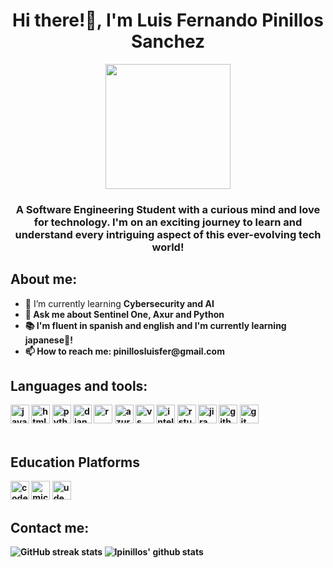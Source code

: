 <div id = "header" align = "center">
  <h1>Hi there!👋, I'm Luis Fernando Pinillos Sanchez</h1>
  <img src = "https://media.giphy.com/media/v1.Y2lkPTc5MGI3NjExdjVmNjd0dzZ2OGw1cTIwYzZzZ3c2NjZtNWIyNHp1dGM3bGU2bjNmbyZlcD12MV9pbnRlcm5hbF9naWZfYnlfaWQmY3Q9Zw/26tn33aiTi1jkl6H6/giphy.gif"
    width = 200/>
  <h3>A Software Engineering Student with a curious mind and love for technology. I'm on an exciting journey to learn and understand every intriguing aspect of this ever-evolving tech world!</h3>
</div>

<div id = "aboutMe" align = "left">
  <h2>About me:</h2>
  <ul>
    <li>🌱 I’m currently learning <strong>Cybersecurity and AI</strong</li>
    <li>💬 Ask me about <strong>Sentinel One, Axur and Python</strong></li>
    <li>📚 I'm fluent in spanish and english and I'm currently learning japanese🎌!</li>
    <li>📫 How to reach me:<strong> pinillosluisfer@gmail.com</strong></li>
    
  </ul>
</div>
<div>
  <h2>Languages and tools:</h2>
  <img src='https://img.shields.io/badge/java-%23ED8B00.svg?style=for-the-badge&logo=openjdk&logoColor=white' alt='java' height='30'>
  <img src='https://img.shields.io/badge/html5-%23E34F26.svg?style=for-the-badge&logo=html5&logoColor=white' alt='html' height='30'>
  <img src='https://img.shields.io/badge/python-3670A0?style=for-the-badge&logo=python&logoColor=ffdd54' alt='python' height='30'>
  <img src='https://img.shields.io/badge/django-%23092E20.svg?style=for-the-badge&logo=django&logoColor=white' alt='django' height='30'>
  <img src='https://img.shields.io/badge/r-%23276DC3.svg?style=for-the-badge&logo=r&logoColor=white' alt='r' height='30'>
  <img src='https://img.shields.io/badge/azure-%230072C6.svg?style=for-the-badge&logo=microsoftazure&logoColor=white' alt='azure' height='30'>
  <img src='https://img.shields.io/badge/Visual%20Studio%20Code-0078d7.svg?style=for-the-badge&logo=visual-studio-code&logoColor=white' alt='vs' height='30'>
  <img src='https://img.shields.io/badge/IntelliJIDEA-000000.svg?style=for-the-badge&logo=intellij-idea&logoColor=white' alt='intellij' height='30'>
  <img src='https://img.shields.io/badge/RStudio-4285F4?style=for-the-badge&logo=rstudio&logoColor=white' alt='rstudio' height='30'>
  <img src='https://img.shields.io/badge/jira-%230A0FFF.svg?style=for-the-badge&logo=jira&logoColor=white' alt='jira' height='30'>
  <img src='https://img.shields.io/badge/github-%23121011.svg?style=for-the-badge&logo=github&logoColor=white' alt='github' height='30'>
  <img src='https://img.shields.io/badge/git-%23F05033.svg?style=for-the-badge&logo=git&logoColor=white' alt='git' height='30'>
</div>
<br>
<div>
  <h2>Education Platforms</h2>
  <img src='https://img.shields.io/badge/Codecademy-FFF0E5?style=for-the-badge&logo=codecademy&logoColor=1F243A' alt='codeAcademy' height='30'>
  <img src='https://img.shields.io/badge/Microsoft_Learn-258ffa?style=for-the-badge&logo=microsoft&logoColor=white' alt='microLearn' height='30'>
  <img src='https://img.shields.io/badge/Udemy-A435F0?style=for-the-badge&logo=Udemy&logoColor=white' alt='udemy' height='30'>
</div>

<div>
  <h2>Contact me:</h2>
</div>


![GitHub streak stats](https://streak-stats.demolab.com/?user=lpinillos&show_icons=true&theme=tokyonight&count_private=true) 
![lpinillos' github stats](https://github-readme-stats.vercel.app/api?username=lpinillos&show_icons=true&theme=tokyonight)

<!--
**lpinillos/lpinillos** is a ✨ _special_ ✨ repository because its `README.md` (this file) appears on your GitHub profile.

Here are some ideas to get you started:

- 🔭 I’m currently working on ...
- 🌱 I’m currently learning ...
- 👯 I’m looking to collaborate on ...
- 🤔 I’m looking for help with ...

- 📫 How to reach me: ...
- 😄 Pronouns: ...
- ⚡ Fun fact: ...
-->
